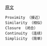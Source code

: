 [原文](http://cdc.tencent.com/2010/07/23/%E6%A0%BC%E5%BC%8F%E5%A1%94%E5%BF%83%E7%90%86%E5%AD%A65%E9%A1%B9%E6%B3%95%E5%88%99%E7%9A%84%E5%AD%A6%E4%B9%A0%E4%B8%8E%E6%80%9D%E8%80%83/)

    Proximity （接近）
    Similarity （相似）
    Closure （闭合）
    Continuity （连续）
    Simplicity （简单）